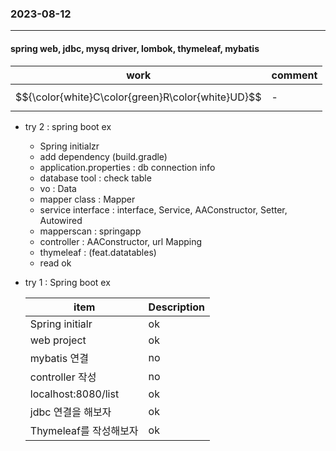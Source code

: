 ### 2023-08-12   
---
#### spring web, jdbc, mysq driver, lombok, thymeleaf, mybatis
| work | comment |
| ---- | ------- |
| $${\color{white}C\color{green}R\color{white}UD}$$ | - |
* try 2 : spring boot ex
    - Spring initialzr
    - add dependency (build.gradle)
    - application.properties : db connection info
    - database tool : check table
    - vo : Data
    - mapper class : Mapper
    - service interface : interface, Service, AAConstructor, Setter, Autowired
    - mapperscan : springapp
    - controller : AAConstructor, url Mapping
    - thymeleaf : (feat.datatables)
    - read ok
* try 1 : Spring boot ex    
   
    | item | Description |
    | ----------- | ----------- |
    | Spring initialr | ok |
    | web project | ok |
    | mybatis 연결 | no |
    | controller 작성 | no |
    | localhost:8080/list | ok |
    | jdbc 연결을 해보자 | ok |
    | Thymeleaf를 작성해보자 | ok |
